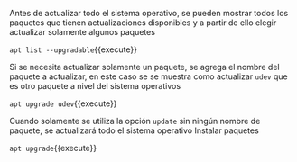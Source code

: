 Antes de actualizar todo el sistema operativo, se pueden mostrar todos los paquetes que tienen actualizaciones disponibles y a partir de ello elegir actualizar solamente algunos paquetes

`apt list --upgradable`{{execute}}

Si se necesita actualizar solamente un paquete, se agrega el nombre del paquete a actualizar, en este caso se se muestra como actualizar `udev` que es otro paquete a nivel del sistema operativos

`apt upgrade udev`{{execute}}

Cuando solamente se utiliza la opción `update` sin ningún nombre de paquete, se actualizará todo el sistema operativo
Instalar paquetes

`apt upgrade`{{execute}}
